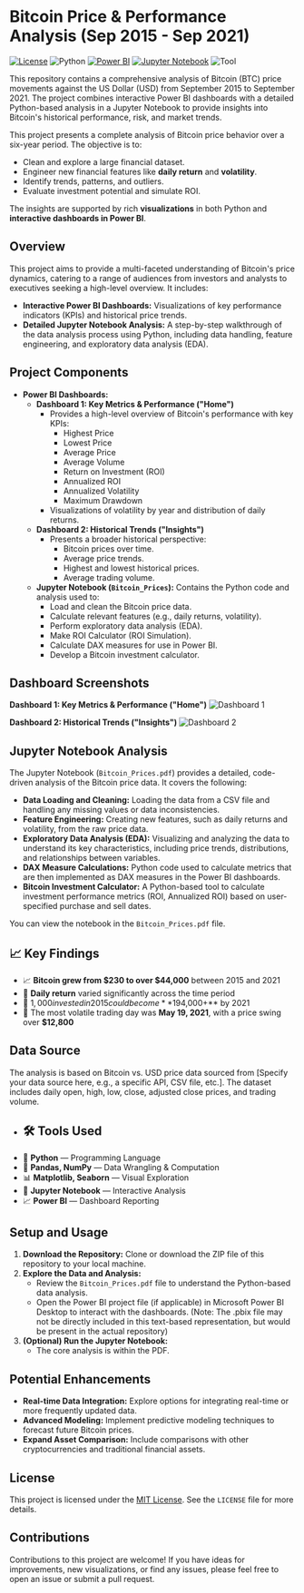 # Bitcoin Price & Performance Analysis (Sep 2015 - Sep 2021)


[![License](https://img.shields.io/badge/License-MIT-yellow.svg)](https://opensource.org/licenses/MIT)
![Python](https://img.shields.io/badge/Python-3.8+-blue.svg)
[![Power BI](https://img.shields.io/badge/Power_BI-Report-orange.svg)](https://powerbi.microsoft.com/)
[![Jupyter Notebook](https://img.shields.io/badge/Jupyter-Notebook-blue.svg)](https://jupyter.org/)
![Tool](https://img.shields.io/badge/PowerBI-Visualization-green.svg)

This repository contains a comprehensive analysis of Bitcoin (BTC) price movements against the US Dollar (USD) from September 2015 to September 2021. The project combines interactive Power BI dashboards with a detailed Python-based analysis in a Jupyter Notebook to provide insights into Bitcoin's historical performance, risk, and market trends.

This project presents a complete analysis of Bitcoin price behavior over a six-year period. The objective is to:
- Clean and explore a large financial dataset.
- Engineer new financial features like **daily return** and **volatility**.
- Identify trends, patterns, and outliers.
- Evaluate investment potential and simulate ROI.

The insights are supported by rich **visualizations** in both Python and **interactive dashboards in Power BI**.


## Overview

This project aims to provide a multi-faceted understanding of Bitcoin's price dynamics, catering to a range of audiences from investors and analysts to executives seeking a high-level overview.  It includes:

* **Interactive Power BI Dashboards:** Visualizations of key performance indicators (KPIs) and historical price trends.
* **Detailed Jupyter Notebook Analysis:** A step-by-step walkthrough of the data analysis process using Python, including data handling, feature engineering, and exploratory data analysis (EDA).

## Project Components

* **Power BI Dashboards:**
    * **Dashboard 1: Key Metrics & Performance ("Home")**
        * Provides a high-level overview of Bitcoin's performance with key KPIs:
            * Highest Price
            * Lowest Price
            * Average Price
            * Average Volume
            * Return on Investment (ROI)
            * Annualized ROI
            * Annualized Volatility
            * Maximum Drawdown
        * Visualizations of volatility by year and distribution of daily returns.
    * **Dashboard 2: Historical Trends ("Insights")**
        * Presents a broader historical perspective:
            * Bitcoin prices over time.
            * Average price trends.
            * Highest and lowest historical prices.
            * Average trading volume.
    * **Jupyter Notebook (`Bitcoin_Prices`):** Contains the Python code and analysis used to:
        * Load and clean the Bitcoin price data.
        * Calculate relevant features (e.g., daily returns, volatility).
        * Perform exploratory data analysis (EDA).
        * Make ROI Calculator (ROI Simulation).
        * Calculate DAX measures for use in Power BI.
        * Develop a Bitcoin investment calculator.

## Dashboard Screenshots

**Dashboard 1: Key Metrics & Performance ("Home")**
![Dashboard 1](https://github.com/user-attachments/assets/7ac689ca-c329-478a-9ad4-93916617b14a)

**Dashboard 2: Historical Trends ("Insights")**
![Dashboard 2](https://github.com/user-attachments/assets/3da3a4c5-d802-48a5-a7a9-d3cede9c31ec)

## Jupyter Notebook Analysis

The Jupyter Notebook (`Bitcoin_Prices.pdf`) provides a detailed, code-driven analysis of the Bitcoin price data. It covers the following:

* **Data Loading and Cleaning:** Loading the data from a CSV file and handling any missing values or data inconsistencies.
* **Feature Engineering:** Creating new features, such as daily returns and volatility, from the raw price data.
* **Exploratory Data Analysis (EDA):** Visualizing and analyzing the data to understand its key characteristics, including price trends, distributions, and relationships between variables.
* **DAX Measure Calculations:** Python code used to calculate metrics that are then implemented as DAX measures in the Power BI dashboards.
* **Bitcoin Investment Calculator:** A Python-based tool to calculate investment performance metrics (ROI, Annualized ROI) based on user-specified purchase and sell dates.

You can view the notebook in the `Bitcoin_Prices.pdf` file.

## 📈 Key Findings

- 📈 **Bitcoin grew from $230 to over $44,000** between 2015 and 2021
- 🔁 **Daily return** varied significantly across the time period
- 💸 $1,000 invested in 2015 could become **$194,000+** by 2021  
- 📆 The most volatile trading day was **May 19, 2021**, with a price swing over **$12,800**

## Data Source

The analysis is based on Bitcoin vs. USD price data sourced from [Specify your data source here, e.g., a specific API, CSV file, etc.]. The dataset includes daily open, high, low, close, adjusted close prices, and trading volume.

* ## 🛠 Tools Used

- 🐍 **Python** — Programming Language  
- 🧮 **Pandas, NumPy** — Data Wrangling & Computation  
- 📊 **Matplotlib, Seaborn** — Visual Exploration  
- 📓 **Jupyter Notebook** — Interactive Analysis  
- 📈 **Power BI** — Dashboard Reporting  

## Setup and Usage

1.  **Download the Repository:** Clone or download the ZIP file of this repository to your local machine.
2.  **Explore the Data and Analysis:**
    * Review the `Bitcoin_Prices.pdf` file to understand the Python-based data analysis.
    * Open the Power BI project file (if applicable) in Microsoft Power BI Desktop to interact with the dashboards.  (Note:  The .pbix file may not be directly included in this text-based representation, but would be present in the actual repository)
3.  **(Optional) Run the Jupyter Notebook:**
    * The core analysis is within the PDF.

## Potential Enhancements

* **Real-time Data Integration:** Explore options for integrating real-time or more frequently updated data.
* **Advanced Modeling:** Implement predictive modeling techniques to forecast future Bitcoin prices.
* **Expand Asset Comparison:** Include comparisons with other cryptocurrencies and traditional financial assets.

## License

This project is licensed under the [MIT License](https://opensource.org/licenses/MIT). See the `LICENSE` file for more details.

## Contributions

Contributions to this project are welcome! If you have ideas for improvements, new visualizations, or find any issues, please feel free to open an issue or submit a pull request.
